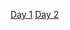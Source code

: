  [Day 1](https://sokolovskaya-evelina.github.io/JS30/Day-1/)
 [Day 2](https://sokolovskaya-evelina.github.io/JS30/Day-2/)
